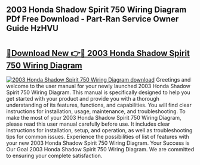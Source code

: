 ## 2003 Honda Shadow Spirit 750 Wiring Diagram PDf Free Download - Part-Ran Service Owner Guide HzHVU

# <h2><a href="http://dfqkt34.blite.top/?on=2003+Honda+Shadow+Spirit+750+Wiring+Diagram">🔗Download New 👉🔴 2003 Honda Shadow Spirit 750 Wiring Diagram</a></h2>

[![2003 Honda Shadow Spirit 750 Wiring Diagram download](https://i.imgur.com/lujVjoI.png)](http://dfqkt34.blite.top/?on=2003+Honda+Shadow+Spirit+750+Wiring+Diagram)
Greetings and welcome to the user manual for your newly launched 2003 Honda Shadow Spirit 750 Wiring Diagram. This manual is specifically designed to help you get started with your product and provide you with a thorough understanding of its features, functions, and capabilities. You will find clear instructions for installation, usage, maintenance, and troubleshooting. To make the most of your 2003 Honda Shadow Spirit 750 Wiring Diagram, please read this user manual carefully before use. It includes clear instructions for installation, setup, and operation, as well as troubleshooting tips for common issues. Experience the possibilities of list of features with your new 2003 Honda Shadow Spirit 750 Wiring Diagram. Your Success is Our Goal 2003 Honda Shadow Spirit 750 Wiring Diagram. We are committed to ensuring your complete satisfaction.
